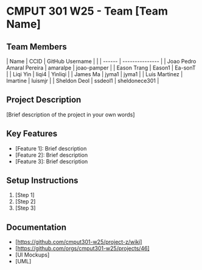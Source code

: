# CMPUT 301 W25 - Team [Team Name]

## Team Members

| Name | CCID   | GitHub Username |
|  | ------ | --------------- |
| Joao Pedro Amaral Pereira | amaralpe | joao-pamper     |
| Eason Trang | Eason1 | Ea-sonT     |
| Liqi Yin | liqi4 | Yinliqi     |
| James Ma | jyma1 | jyma1     |
| Luis Martinez | lmartine | luismjr  |
| Sheldon Deol | ssdeol1 | sheldonece301     |

## Project Description

[Brief description of the project in your own words]

## Key Features

- [Feature 1]: Brief description
- [Feature 2]: Brief description
- [Feature 3]: Brief description

## Setup Instructions

1. [Step 1]
2. [Step 2]
3. [Step 3]

## Documentation

- [https://github.com/cmput301-w25/project-z/wiki]
- [https://github.com/orgs/cmput301-w25/projects/46]
- [UI Mockups]
- [UML]
